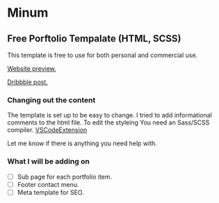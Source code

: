 # Minum

## Free Porftolio Tempalate (HTML, SCSS)

This template is free to use for both personal and commercial use.

[Website preview.](https://shop.sigurdarson.is/minum)

[Dribbble post.](https://dribbble.com/shots/6413506-Minum-Free-Portfolio-Template)

### Changing out the content

The template is set up to be easy to change. I tried to add informational comments to the html file.
To edit the styleing You need an Sass/SCSS compiler. [VSCodeExtension](https://marketplace.visualstudio.com/items?itemName=ritwickdey.live-sass)

Let me know if there is anything you need help with.

### What I will be adding on

- [ ] Sub page for each portfolio item.
- [ ] Footer contact menu.
- [ ] Meta template for SEO.